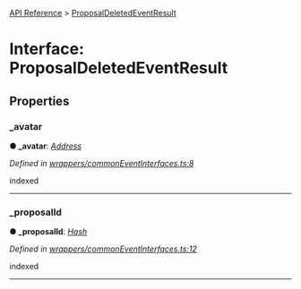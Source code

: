 [API Reference](../README.md) > [ProposalDeletedEventResult](../interfaces/ProposalDeletedEventResult.md)



# Interface: ProposalDeletedEventResult


## Properties
<a id="_avatar"></a>

###  _avatar

**●  _avatar**:  *[Address](../#Address)* 

*Defined in [wrappers/commonEventInterfaces.ts:8](https://github.com/daostack/arc.js/blob/f343aa24/lib/wrappers/commonEventInterfaces.ts#L8)*



indexed




___

<a id="_proposalId"></a>

###  _proposalId

**●  _proposalId**:  *[Hash](../#Hash)* 

*Defined in [wrappers/commonEventInterfaces.ts:12](https://github.com/daostack/arc.js/blob/f343aa24/lib/wrappers/commonEventInterfaces.ts#L12)*



indexed




___



